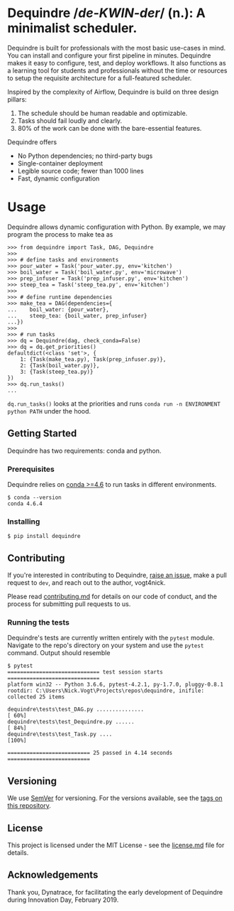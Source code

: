 
# Dequindre /_de-KWIN-der_/ (n.): A minimalist scheduler. 

Dequindre is built for professionals with the most basic use-cases in mind. You can install and configure your first pipeline in minutes. Dequindre makes it easy to configure, test, and deploy workflows. It also functions as a learning tool for students and professionals without the time or resources to setup the requisite architecture for a full-featured scheduler.

Inspired by the complexity of Airflow, Dequindre is build on three design pillars:

1. The schedule should be human readable and optimizable.  
2. Tasks should fail loudly and clearly.  
3. 80% of the work can be done with the bare-essential features.  

Dequindre offers

* No Python dependencies; no third-party bugs
* Single-container deployment
* Legible source code; fewer than 1000 lines
* Fast, dynamic configuration

# Usage

Dequindre allows dynamic configuration with Python. By example, we may program the process to make tea as  

```usage
>>> from dequindre import Task, DAG, Dequindre
>>>
>>> # define tasks and environments
>>> pour_water = Task('pour_water.py, env='kitchen')
>>> boil_water = Task('boil_water.py', env='microwave')
>>> prep_infuser = Task('prep_infuser.py', env='kitchen')
>>> steep_tea = Task('steep_tea.py', env='kitchen')
>>>
>>> # define runtime dependencies
>>> make_tea = DAG(dependencies={
...    boil_water: {pour_water},
...    steep_tea: {boil_water, prep_infuser}
...})
>>>
>>> # run tasks
>>> dq = Dequindre(dag, check_conda=False)
>>> dq = dq.get_priorities()
defaultdict(<class 'set'>, {
    1: {Task(make_tea.py), Task(prep_infuser.py)},
    2: {Task(boil_water.py)},
    3: {Task(steep_tea.py)}
})
>>> dq.run_tasks()
...
```

`dq.run_tasks()` looks at the priorities and runs `conda run -n ENVIRONMENT python PATH` under the hood.

## Getting Started

Dequindre has two requirements: conda and python.

### Prerequisites

Dequindre relies on [conda >=4.6](https://docs.conda.io/projects/conda/en/latest/user-guide/getting-started.html) to run tasks in different environments.  

```conda-version
$ conda --version
conda 4.6.4
```

### Installing

```pip
$ pip install dequindre
```

## Contributing

If you're interested in contributing to Dequindre, [raise an issue](https://github.com/vogt4nick/dequindre/issues), make a pull request to `dev`, and reach out to the author, vogt4nick.

Please read [contributing.md](contributing.md) for details on our code of conduct, and the process for submitting pull requests to us.

### Running the tests

Dequindre's tests are currently written entirely with the `pytest` module. Navigate to the repo's directory on your system and use the `pytest` command. Output should resemble

```pytest
$ pytest
============================= test session starts =============================
platform win32 -- Python 3.6.6, pytest-4.2.1, py-1.7.0, pluggy-0.8.1
rootdir: C:\Users\Nick.Vogt\Projects\repos\dequindre, inifile:
collected 25 items

dequindre\tests\test_DAG.py ...............                              [ 60%]
dequindre\tests\test_Dequindre.py ......                                 [ 84%]
dequindre\tests\test_Task.py ....                                        [100%]

========================== 25 passed in 4.14 seconds ==========================
```

## Versioning

We use [SemVer](http://semver.org/) for versioning. For the versions available, see the [tags on this repository](https://github.com/vogt4nick/dequindre/tags).  

## License

This project is licensed under the MIT License - see the [license.md](license.md) file for details.

## Acknowledgements

Thank you, Dynatrace, for facilitating the early development of Dequindre during Innovation Day, February 2019.  
